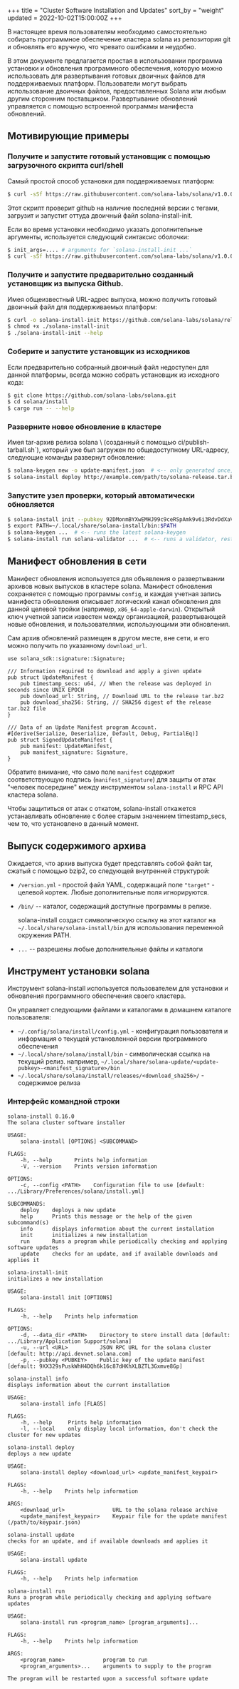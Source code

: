 +++
title = "Cluster Software Installation and Updates"
sort_by = "weight"
updated = 2022-10-02T15:00:00Z
+++

В настоящее время пользователям необходимо самостоятельно собирать программное обеспечение кластера solana из репозитория git и обновлять его вручную, что чревато ошибками и неудобно.

В этом документе предлагается простая в использовании программа установки и обновления программного обеспечения, которую можно использовать для развертывания готовых двоичных файлов для поддерживаемых платформ. Пользователи могут выбрать использование двоичных файлов, предоставленных Solana или любым другим сторонним поставщиком. Развертывание обновлений управляется с помощью встроенной программы манифеста обновлений.

## Мотивирующие примеры

### Получите и запустите готовый установщик с помощью загрузочного скрипта curl/shell

Самый простой способ установки для поддерживаемых платформ:

```bash
$ curl -sSf https://raw.githubusercontent.com/solana-labs/solana/v1.0.0/install/solana-install-init.sh | sh
```

Этот скрипт проверит github на наличие последней версии с тегами, загрузит и запустит оттуда двоичный файл solana-install-init.

Если во время установки необходимо указать дополнительные аргументы, используется следующий синтаксис оболочки:

```bash
$ init_args=.... # arguments for `solana-install-init ...`
$ curl -sSf https://raw.githubusercontent.com/solana-labs/solana/v1.0.0/install/solana-install-init.sh | sh -s - ${init_args}
```

### Получите и запустите предварительно созданный установщик из выпуска Github.

Имея общеизвестный URL-адрес выпуска, можно получить готовый двоичный файл для поддерживаемых платформ:

```bash
$ curl -o solana-install-init https://github.com/solana-labs/solana/releases/download/v1.0.0/solana-install-init-x86_64-apple-darwin
$ chmod +x ./solana-install-init
$ ./solana-install-init --help
```

### Соберите и запустите установщик из исходников

Если предварительно собранный двоичный файл недоступен для данной платформы, всегда можно собрать установщик из исходного кода:

```bash
$ git clone https://github.com/solana-labs/solana.git
$ cd solana/install
$ cargo run -- --help
```

### Разверните новое обновление в кластере

Имея tar-архив релиза solana \ (созданный с помощью ci/publish-tarball.sh`\), который уже был загружен по общедоступному URL-адресу, следующие команды развернут обновление:

```bash
$ solana-keygen new -o update-manifest.json  # <-- only generated once, the public key is shared with users
$ solana-install deploy http://example.com/path/to/solana-release.tar.bz2 update-manifest.json
```

### Запустите узел проверки, который автоматически обновляется

```bash
$ solana-install init --pubkey 92DMonmBYXwEMHJ99c9ceRSpAmk9v6i3RdvDdXaVcrfj  # <-- pubkey is obtained from whoever is deploying the updates
$ export PATH=~/.local/share/solana-install/bin:$PATH
$ solana-keygen ...  # <-- runs the latest solana-keygen
$ solana-install run solana-validator ...  # <-- runs a validator, restarting it as necesary when an update is applied
```

## Манифест обновления в сети

Манифест обновления используется для объявления о развертывании архивов новых выпусков в кластере solana. Манифест обновления сохраняется с помощью программы `config`, и каждая учетная запись манифеста обновления описывает логический канал обновления для данной целевой тройки \(например, `x86_64-apple-darwin`\). Открытый ключ учетной записи известен между организацией, развертывающей новые обновления, и пользователями, использующими эти обновления.

Сам архив обновлений размещен в другом месте, вне сети, и его можно получить по указанному `download_url`.

```
use solana_sdk::signature::Signature;

/// Information required to download and apply a given update
pub struct UpdateManifest {
    pub timestamp_secs: u64, // When the release was deployed in seconds since UNIX EPOCH
    pub download_url: String, // Download URL to the release tar.bz2
    pub download_sha256: String, // SHA256 digest of the release tar.bz2 file
}

/// Data of an Update Manifest program Account.
#[derive(Serialize, Deserialize, Default, Debug, PartialEq)]
pub struct SignedUpdateManifest {
    pub manifest: UpdateManifest,
    pub manifest_signature: Signature,
}
```

Обратите внимание, что само поле `manifest` содержит соответствующую подпись \(`manifest_signature`\) для защиты от атак "человек посередине" между инструментом `solana-install` и RPC API кластера solana.

Чтобы защититься от атак с откатом, solana-install откажется устанавливать обновление с более старым значением timestamp_secs, чем то, что установлено в данный момент.

## Выпуск содержимого архива

Ожидается, что архив выпуска будет представлять собой файл tar, сжатый с помощью bzip2, со следующей внутренней структурой:

- `/version.yml` - простой файл YAML, содержащий поле `"target"` - целевой кортеж. Любые дополнительные поля игнорируются.

- `/bin/` -- каталог, содержащий доступные программы в релизе.
  
  solana-install создаст символическую ссылку на этот каталог на `~/.local/share/solana-install/bin` для использования переменной окружения PATH.

- `...` -- разрешены любые дополнительные файлы и каталоги

## Инструмент установки solana

Инструмент solana-install используется пользователем для установки и обновления программного обеспечения своего кластера.

Он управляет следующими файлами и каталогами в домашнем каталоге пользователя:

- `~/.config/solana/install/config.yml` - конфигурация пользователя и информация о текущей установленной версии программного обеспечения
- `~/.local/share/solana/install/bin` - символическая ссылка на текущий релиз. например, `~/.local/share/solana-update/<update-pubkey>-<manifest_signature>/bin`
- `~/.local/share/solana/install/releases/<download_sha256>/` - содержимое релиза

### Интерфейс командной строки

```
solana-install 0.16.0
The solana cluster software installer

USAGE:
    solana-install [OPTIONS] <SUBCOMMAND>

FLAGS:
    -h, --help       Prints help information
    -V, --version    Prints version information

OPTIONS:
    -c, --config <PATH>    Configuration file to use [default: .../Library/Preferences/solana/install.yml]

SUBCOMMANDS:
    deploy    deploys a new update
    help      Prints this message or the help of the given subcommand(s)
    info      displays information about the current installation
    init      initializes a new installation
    run       Runs a program while periodically checking and applying software updates
    update    checks for an update, and if available downloads and applies it
```

```
solana-install-init
initializes a new installation

USAGE:
    solana-install init [OPTIONS]

FLAGS:
    -h, --help    Prints help information

OPTIONS:
    -d, --data_dir <PATH>    Directory to store install data [default: .../Library/Application Support/solana]
    -u, --url <URL>          JSON RPC URL for the solana cluster [default: http://api.devnet.solana.com]
    -p, --pubkey <PUBKEY>    Public key of the update manifest [default: 9XX329sPuskWhH4DQh6k16c87dHKhXLBZTL3Gxmve8Gp]
```

```
solana-install info
displays information about the current installation

USAGE:
    solana-install info [FLAGS]

FLAGS:
    -h, --help     Prints help information
    -l, --local    only display local information, don't check the cluster for new updates
```

```
solana-install deploy
deploys a new update

USAGE:
    solana-install deploy <download_url> <update_manifest_keypair>

FLAGS:
    -h, --help    Prints help information

ARGS:
    <download_url>               URL to the solana release archive
    <update_manifest_keypair>    Keypair file for the update manifest (/path/to/keypair.json)
```

```
solana-install update
checks for an update, and if available downloads and applies it

USAGE:
    solana-install update

FLAGS:
    -h, --help    Prints help information
```

```
solana-install run
Runs a program while periodically checking and applying software updates

USAGE:
    solana-install run <program_name> [program_arguments]...

FLAGS:
    -h, --help    Prints help information

ARGS:
    <program_name>            program to run
    <program_arguments>...    arguments to supply to the program

The program will be restarted upon a successful software update
```
